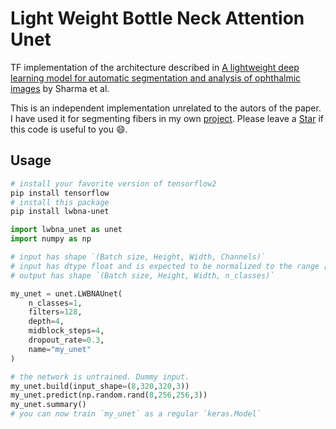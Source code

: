 # Light Weight Bottle Neck Attention Unet
TF implementation of the architecture described in [A lightweight deep learning model for automatic segmentation and analysis of ophthalmic images](https://doi.org/10.1038/s41598-022-12486-w) by Sharma et al.

This is an independent implementation unrelated to the autors of the paper. I have used it for segmenting fibers in my own [project](https://wandb.ai/warm-kanelbullar/diameterY/reports/Measuring-the-diameter-of-nanofibers--VmlldzoyMjY2NTg4?accessToken=wvuavha9la5hd0vtt3h6h41fqgb9cdvywrmwwox7os2stkdrbh5vf23dzqq38cf5). Please leave a 
<a class="github-button" href="https://github.com/fcossio/LWBNA_Unet" data-icon="octicon-star" data-size="large" aria-label="Star fcossio/LWBNA_Unet on GitHub">Star</a> if this code is useful to you :smile:.

## Usage
```bash
# install your favorite version of tensorflow2
pip install tensorflow
# install this package
pip install lwbna-unet
```

```python
import lwbna_unet as unet
import numpy as np

# input has shape `(Batch size, Height, Width, Channels)`
# input has dtype float and is expected to be normalized to the range [0,1].
# output has shape `(Batch size, Height, Width, n_classes)`

my_unet = unet.LWBNAUnet(
    n_classes=1, 
    filters=128, 
    depth=4, 
    midblock_steps=4, 
    dropout_rate=0.3, 
    name="my_unet"
)

# the network is untrained. Dummy input.
my_unet.build(input_shape=(8,320,320,3))
my_unet.predict(np.random.rand(8,256,256,3))
my_unet.summary()
# you can now train `my_unet` as a regular `keras.Model`

```
